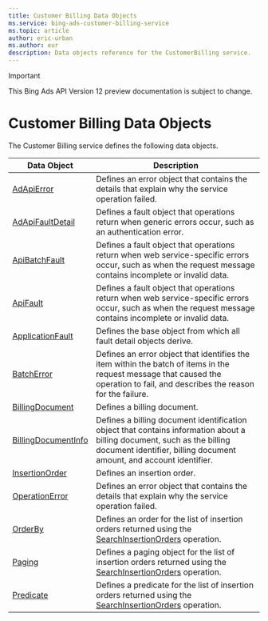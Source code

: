 ```yaml
---
title: Customer Billing Data Objects
ms.service: bing-ads-customer-billing-service
ms.topic: article
author: eric-urban
ms.author: eur
description: Data objects reference for the CustomerBilling service.
---
```

> [!IMPORTANT]
> This Bing Ads API Version 12 preview documentation is subject to change.

# Customer Billing Data Objects
The Customer Billing service defines the following data objects.

|Data Object|Description|
|---|---|
|[AdApiError](adapierror.md)|Defines an error object that contains the details that explain why the service operation failed.|
|[AdApiFaultDetail](adapifaultdetail.md)|Defines a fault object that operations return when generic errors occur, such as an authentication error.|
|[ApiBatchFault](apibatchfault.md)|Defines a fault object that operations return when web service-specific errors occur, such as when the request message contains incomplete or invalid data.|
|[ApiFault](apifault.md)|Defines a fault object that operations return when web service-specific errors occur, such as when the request message contains incomplete or invalid data.|
|[ApplicationFault](applicationfault.md)|Defines the base object from which all fault detail objects derive.|
|[BatchError](batcherror.md)|Defines an error object that identifies the item within the batch of items in the request message that caused the operation to fail, and describes the reason for the failure.|
|[BillingDocument](billingdocument.md)|Defines a billing document.|
|[BillingDocumentInfo](billingdocumentinfo.md)|Defines a billing document identification object that contains information about a billing document, such as the billing document identifier, billing document amount, and account identifier.|
|[InsertionOrder](insertionorder.md)|Defines an insertion order.|
|[OperationError](operationerror.md)|Defines an error object that contains the details that explain why the service operation failed.|
|[OrderBy](orderby.md)|Defines an order for the list of insertion orders returned using the [SearchInsertionOrders](../customer-billing-service/searchinsertionorders.md) operation.|
|[Paging](paging.md)|Defines a paging object for the list of insertion orders returned using the [SearchInsertionOrders](../customer-billing-service/searchinsertionorders.md) operation.|
|[Predicate](predicate.md)|Defines a predicate for the list of insertion orders returned using the [SearchInsertionOrders](../customer-billing-service/searchinsertionorders.md) operation.|
